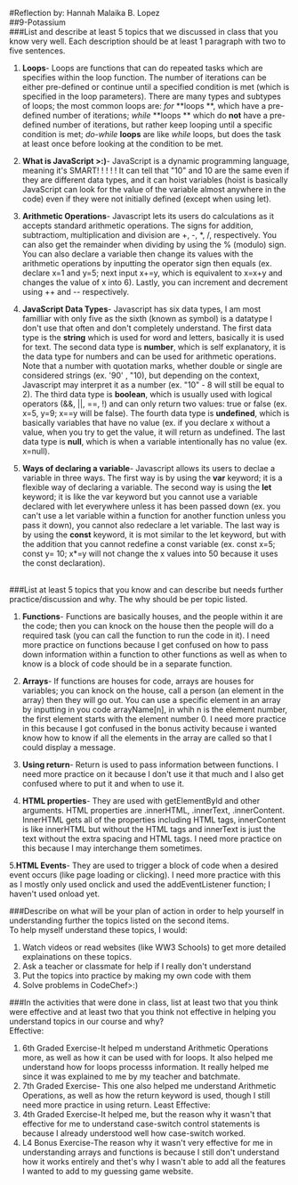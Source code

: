 #Reflection by: Hannah Malaika B. Lopez
<br/>
##9-Potassium
<br/>
###List and describe at least 5 topics that we discussed in class that you know very well. Each description should be at least 1 paragraph with two to five sentences.
<br/>
1. **Loops**- Loops are functions that can do repeated tasks which are specifies within the loop function. 
The number of iterations can be either pre-defined or continue until a specified condition is met (which is specified in the loop parameters). 
There are many types and subtypes of loops; the most common loops are: *for* **loops **, which have a pre-defined number of iterations; *while* **loops ** which do **not** have a pre-defined number of iterations, but rather keep looping until a specific condition is met; *do-while* **loops** are like *while* loops, but does the task at least once before looking at the condition to be met.

2. **What is JavaScript >:)**- JavaScript is a dynamic programming language, meaning it's SMART! ! ! ! ! It can tell that "10" and 10 are the same even if they are different data types, and it can hoist variables (hoist is basically JavaScript can look for the value of the variable almost anywhere in the code) even if they were not initially defined (except when using let). 

3. **Arithmetic Operations**- Javascript lets its users do calculations as it accepts standard arithmetic operations. The signs for addition, subtractiom, multiplication and division are +, -, *, /, respectively. You can also get the remainder when dividing by using the % (modulo) sign. You can also declare a variable then change its values with the arithmetic operations by inputting the operator sign then equals (ex. declare x=1 and y=5; next input x+=y, which is equivalent to x=x+y and changes the value of x into 6). Lastly, you can increment and decrement using ++ and -- respectively.

4. **JavaScript Data Types**- Javascript has six data types, I am most familliar with only five as the sixth (known as symbol) is a datatype I don't use that often and don't completely understand. The first data type is the **string** which is used for word and letters, basically it is used for text. The second data type is **number**, which is self explanatory, it is the data type for numbers and can be used for arithmetic operations. Note that a number with quotation marks, whether double or single are considered strings (ex. '90' , "10), but depending on the context, Javascript may interpret it as a number (ex. "10" - 8 will still be equal to 2). The third data type is **boolean**, which is usually used with logical operators (&&, ||, ==, !) and can only return two values: true or false (ex. x=5, y=9; x==y will be false). The fourth data type is **undefined**, which is basically variables that have no value (ex. if you declare x without a value,  when you try to get the value, it will return as undefined. The last data type is **null**, which is when a variable intentionally has no value (ex. x=null).

5. **Ways of declaring a variable**- Javascript allows its users to declae a variable in three ways. The first way is by using the **var**
keyword; it is a flexible way of declaring a variable. The second way is using the **let** keyword; it is like the var keyword but you cannot use a variable declared with let everywhere unless it has been passed down (ex. you can't use a let variable within a function for another function unless you pass it down), you cannot also redeclare a let variable. The last way is by using the **const** keyword, it is mot similar to the let keyword, but with the addition that you cannot redefine a const variable (ex. const x=5; const y= 10; x*=y will not change the x values into 50 because it uses the const declaration).
<br/>
###List at least 5 topics that you know and can describe but needs further practice/discussion and why.  The why should be per topic listed.

1. **Functions**- Functions are basically houses, and the people within it are the code; then you can knock on the house then the people will do a required task (you can call the function to run the code in it). I need more practice on functions because I get confused on how to pass down information within a function to other functions as well as when to know is a block of code should be in a separate function.

2. **Arrays**- If functions are houses for code, arrays are houses for variables; you can knock on the house, call a person (an element in the array) then they will go out. You can use a specific element in an array by inputting in you code arrayName[n], in whih n is the element number, the first element starts with the element number 0. I need more practice in this because I got confused in the bonus activity because i wanted know how to know if all the elements in the array are called so that I could display a message.

3. **Using return**- Return is used to pass information between functions. I need more practice on it because I don't use it that much and I also get confused where to put it and when to use it.

4. **HTML properties**- They are used with getElementById and other arguments. HTML properties are .innerHTML, .innerText, .innerContent. InnerHTML gets all of the properties including HTML tags, innerContent is like innerHTML but without the HTML tags and innerText is just the text without the extra spacing and HTML tags. I need more practice on this because I may interchange them sometimes.

5.**HTML Events**- They are used to trigger a block of code when a desired event occurs (like page loading or clicking). I need more practice with this as I mostly only used onclick and used the addEventListener function; I haven't used onload yet.
<br/>

###Describe on what will be your plan of action in order to help yourself in understanding further the topics listed on the second items.
<br/>
To help myself understand these topics, I would: 
<br/>
1. Watch videos or read websites (like WW3 Schools) to get more detailed explainations on these topics. 
2. Ask a teacher or classmate for help if I really don't understand
3. Put the topics into practice by making my own code with them
4. Solve problems in CodeChef>:)

###In the activities that were done in class, list at least two that you think were effective and at least two that you think not effective in helping you understand topics in our course and why?
<br/>
Effective:
1. 6th Graded Exercise-It helped m understand Arithmetic Operations more, as well as how it can be used with for loops. It also helped me understand how for loops processs information. It really helped me since it was explained to me by my teacher and batchmate.
2. 7th Graded Exercise- This one also helped me understand Arithmetic Operations, as well as how the return keyword is used, though I still need more practice in using return.
Least Effective:
1. 4th Graded Exercise-It helped me, but the reason why it wasn't that effective for me to understand case-switch control statements is because I already understood well how case-switch worked.
2. L4 Bonus Exercise-The reason why it wasn't very effective for me in understanding arrays and functions is because I still don't understand how it works entirely and thet's why I wasn't able to add all the features I wanted to add to my guessing game website.
